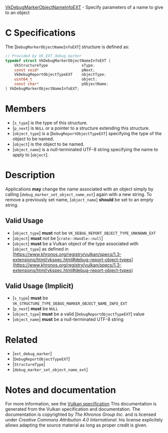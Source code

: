 [VkDebugMarkerObjectNameInfoEXT](https://www.khronos.org/registry/vulkan/specs/1.3-extensions/man/html/VkDebugMarkerObjectNameInfoEXT.html) - Specify parameters of a name to give to an object

# C Specifications
The [`DebugMarkerObjectNameInfoEXT`] structure is defined as:
```c
// Provided by VK_EXT_debug_marker
typedef struct VkDebugMarkerObjectNameInfoEXT {
    VkStructureType               sType;
    const void*                   pNext;
    VkDebugReportObjectTypeEXT    objectType;
    uint64_t                      object;
    const char*                   pObjectName;
} VkDebugMarkerObjectNameInfoEXT;
```

# Members
- [`s_type`] is the type of this structure.
- [`p_next`] is `NULL` or a pointer to a structure extending this structure.
- [`object_type`] is a [`DebugReportObjectTypeEXT`] specifying the type of the object to be named.
- [`object`] is the object to be named.
- [`object_name`] is a null-terminated UTF-8 string specifying the name to apply to [`object`].

# Description
Applications **may**  change the name associated with an object simply by
calling [`debug_marker_set_object_name_ext`] again with a new string.
To remove a previously set name, [`object_name`] **should**  be set to an
empty string.
## Valid Usage
-  [`object_type`] **must**  not be `VK_DEBUG_REPORT_OBJECT_TYPE_UNKNOWN_EXT`
-  [`object`] **must**  not be [`crate::Handle::null`]
-  [`object`] **must**  be a Vulkan object of the type associated with [`object_type`] as defined in [https://www.khronos.org/registry/vulkan/specs/1.3-extensions/html/vkspec.html#debug-report-object-types](https://www.khronos.org/registry/vulkan/specs/1.3-extensions/html/vkspec.html#debug-report-object-types)

## Valid Usage (Implicit)
-  [`s_type`] **must**  be `VK_STRUCTURE_TYPE_DEBUG_MARKER_OBJECT_NAME_INFO_EXT`
-  [`p_next`] **must**  be `NULL`
-  [`object_type`] **must**  be a valid [`DebugReportObjectTypeEXT`] value
-  [`object_name`] **must**  be a null-terminated UTF-8 string

# Related
- [`ext_debug_marker`]
- [`DebugReportObjectTypeEXT`]
- [`StructureType`]
- [`debug_marker_set_object_name_ext`]

# Notes and documentation
For more information, see the [Vulkan specification](https://www.khronos.org/registry/vulkan/specs/1.3-extensions/html/vkspec.html)
This documentation is generated from the Vulkan specification and documentation.
The documentation is copyrighted by *The Khronos Group Inc.* and is licensed under *Creative Commons Attribution 4.0 International*.
his license explicitely allows adapting the source material as long as proper credit is given.
        